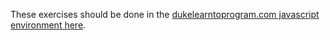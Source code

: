 These exercises should be done in the [dukelearntoprogram.com javascript environment here](https://www.dukelearntoprogram.com//course1/example/index.php).